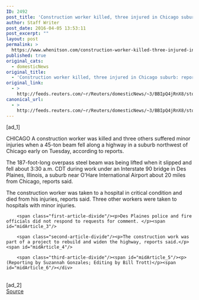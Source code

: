 ```yaml
---
ID: 2492
post_title: 'Construction worker killed, three injured in Chicago suburb: reports'
author: Staff Writer
post_date: 2016-04-05 13:53:11
post_excerpt: ""
layout: post
permalink: >
  https://www.whenitson.com/construction-worker-killed-three-injured-in-chicago-suburb-reports/
published: true
original_cats:
  - domesticNews
original_title:
  - 'Construction worker killed, three injured in Chicago suburb: reports'
original_link:
  - >
    http://feeds.reuters.com/~r/Reuters/domesticNews/~3/BBIpQ4jRnX8/story01.htm
canonical_url:
  - >
    http://feeds.reuters.com/~r/Reuters/domesticNews/~3/BBIpQ4jRnX8/story01.htm
---
```

 [ad_1]
<br><div id="articleText">
<span id="midArticle_start"/>

<span class="focusParagraph" readability="4"><p><span class="articleLocation">CHICAGO</span> A construction worker was killed and three others suffered minor injuries when a 45-ton beam fell along a highway in a suburb northwest of Chicago early on Tuesday, according to reports. </p></span><span id="midArticle_0"/><p>The 187-foot-long overpass steel beam was being lifted when it slipped and fell about 3:30 a.m. CDT during work under an Interstate 90 bridge in Des Plaines, Illinois, a suburb near O'Hare International Airport about 20 miles from Chicago, reports said. </p><span id="midArticle_1"/><p>The construction worker was taken to a hospital in critical condition and died from his injuries, reports said. Three other workers were taken to hospitals with minor injuries. </p><span id="midArticle_2"/>
        
        <span class="first-article-divide"/><p>Des Plaines police and fire officials did not respond to requests for comment. </p><span id="midArticle_3"/>
        
        <span class="second-article-divide"/><p>The construction work was part of a project to rebuild and widen the highway, reports said.</p><span id="midArticle_4"/>
        
        <span class="third-article-divide"/><span id="midArticle_5"/><p> (Reporting by Suzannah Gonzales; Editing by Bill Trott)</p><span id="midArticle_6"/></div>
<br>[ad_2]
<br><a href="http://feeds.reuters.com/~r/Reuters/domesticNews/~3/BBIpQ4jRnX8/story01.htm">Source </a>